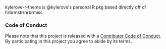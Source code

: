 
<!-- README.md is generated from README.Rmd. Please edit that file -->
kylerove-r-theme is @kylerove's personal R pkg based directly off of hrbrmstr/hrbrmisc

### Code of Conduct

Please note that this project is released with a [Contributor Code of Conduct](CONDUCT.md). By participating in this project you agree to abide by its terms.
